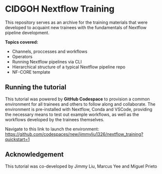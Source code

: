 # CIDGOH Nextflow Training

This repository serves as an archive for the training materials that were developed to acquaint new trainees with the fundamentals of Nextflow pipeline development.

**Topics covered:**

- Channels, proccesses and workflows
- Operators
- Running Nextflow pipelines via CLI
- Hierarchical structure of a typical Nextflow pipeline repo
- NF-CORE template

## Running the tutorial
This tutorial was powered by **GitHub Codespace** to provision a common environment for all trainees and others to follow along and collaborate. The environment is pre-installed with Nextflow, Conda and VSCode, providing the necessary means to test out example workflows, as well as the workflows developed by the trainees themselves.

Navigate to this link to launch the environment: https://github.com/codespaces/new/jimmyliu1326/nextflow_training?quickstart=1

## Acknowledgement
This tutorial was co-developed by Jimmy Liu, Marcus Yee and Miguel Prieto